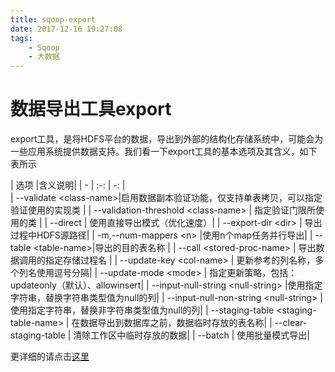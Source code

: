 ```yaml
---
title: sqoop-export
date: 2017-12-16 19:27:08
tags:
	- Sqoop
	- 大数据
---
```


# 数据导出工具export

export工具，是将HDFS平台的数据，导出到外部的结构化存储系统中，可能会为一些应用系统提供数据支持。我们看一下export工具的基本选项及其含义，如下表所示

| 选项 |含义说明|
| - | :-: | -: |  
| --validate &lt;class-name&gt;|启用数据副本验证功能，仅支持单表拷贝，可以指定验证使用的实现类 | 
| --validation-threshold &lt;class-name&gt; | 指定验证门限所使用的类 | 
| --direct | 使用直接导出模式（优化速度）|
| --export-dir &lt;dir&gt; | 导出过程中HDFS源路径|
| -m,--num-mappers &lt;n&gt; |使用n个map任务并行导出| 
| --table &lt;table-name&gt;|导出的目的表名称 | 
| --call &lt;stored-proc-name&gt; | 导出数据调用的指定存储过程名 | 
| --update-key &lt;col-name&gt; | 更新参考的列名称，多个列名使用逗号分隔|
| --update-mode &lt;mode&gt; | 指定更新策略，包括：updateonly（默认）、allowinsert|
| --input-null-string &lt;null-string&gt; |使用指定字符串，替换字符串类型值为null的列|
| --input-null-non-string &lt;null-string&gt; | 使用指定字符串，替换非字符串类型值为null的列|
| --staging-table &lt;staging-table-name&gt; | 在数据导出到数据库之前，数据临时存放的表名称|
| --clear-staging-table | 清除工作区中临时存放的数据|
| --batch | 使用批量模式导出|  

<!-- more -->
更详细的请点击[这里](https://github.com/zhanwen/Blog/blob/master/other/sqoop-export.md)